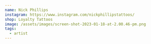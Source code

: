 ```yaml
---
name: Nick Phillips
instagram: https://www.instagram.com/nickphillipstattoos/
shop: Loyalty Tattoos
image: /assets/images/screen-shot-2023-01-18-at-2.00.46-pm.png
tags:
  - artist
---
```

